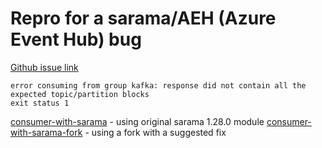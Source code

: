 # Repro for a sarama/AEH (Azure Event Hub) bug

[Github issue link](https://github.com/Shopify/sarama/issues/1540)

```
error consuming from group kafka: response did not contain all the expected topic/partition blocks
exit status 1
```

[consumer-with-sarama](consumer-with-sarama) - using original sarama 1.28.0 module
[consumer-with-sarama-fork](consumer-with-sarama-fork) - using a fork with a suggested fix